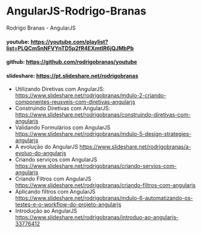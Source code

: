# AngularJS-Rodrigo-Branas
Rodrigo Branas - AngularJS
#### youtube: https://youtube.com/playlist?list=PLQCmSnNFVYnTD5p2fR4EXmtlR6jQJMbPb
#### github: https://github.com/rodrigobranas/youtube
#### slideshare: https://pt.slideshare.net/rodrigobranas
- Utilizando Diretivas com AngularJS:
		https://www.slideshare.net/rodrigobranas/mdulo-2-criando-componentes-reusveis-com-diretivas-angularjs
- Construindo Diretivas com AngularJS:
		https://www.slideshare.net/rodrigobranas/construindo-diretivas-com-angularjs
- Validando Formulários com AngularJS
		https://www.slideshare.net/rodrigobranas/mdulo-5-design-strategies-angularjs
- A evolução do AngularJS
		https://www.slideshare.net/rodrigobranas/a-evoluo-do-angularjs
- Criando serviços com AngularJS
		https://www.slideshare.net/rodrigobranas/criando-servios-com-angularjs
- Criando Filtros com AngularJS
		https://www.slideshare.net/rodrigobranas/criando-filtros-com-angularjs
- Aplicando filtros com AngularJS
		https://www.slideshare.net/rodrigobranas/mdulo-6-automatizando-os-testes-e-o-workflow-do-projeto-angularjs
- Introdução ao AngularJS
		https://www.slideshare.net/rodrigobranas/introduo-ao-angularjs-33776412